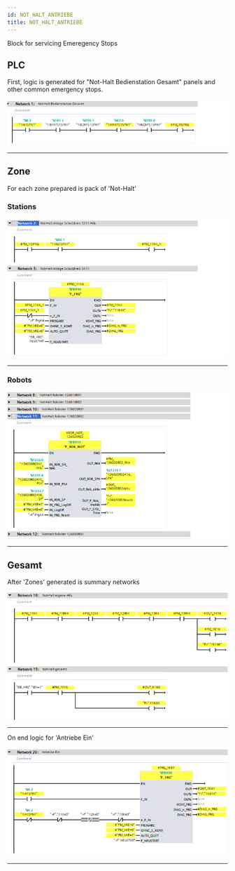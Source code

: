 ```yaml
---
id: NOT_HALT_ANTRIEBE
title: NOT_HALT_ANTRIEBE
---
```


Block for servicing Emeregency Stops

## PLC 

First, logic is generated for "Not-Halt Bedienstation Gesamt" panels and other common emergency stops.

![img](../../../../assets/docs/generation/programBlocks/safety/not_Halt_Antriebe/General.jpg)

---

## Zone

For each zone prepared is pack of 'Not-Halt' 

### Stations  

![img](../../../../assets/docs/generation/programBlocks/safety/not_Halt_Antriebe/Stations.jpg)

---

### Robots

![img](../../../../assets/docs/generation/programBlocks/safety/not_Halt_Antriebe/Robots.jpg)

---

## Gesamt

After 'Zones' generated is summary networks  

![img](../../../../assets/docs/generation/programBlocks/safety/not_Halt_Antriebe/Gesamt.jpg)

---

On end logic for 'Antriebe Ein'

![img](../../../../assets/docs/generation/programBlocks/safety/not_Halt_Antriebe/AntriebeEin.jpg)

---
